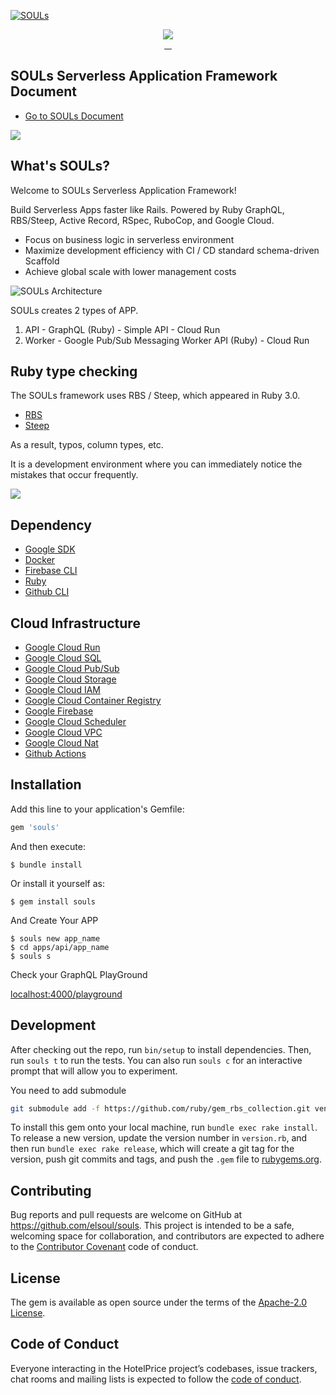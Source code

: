 [![SOULs](https://souls.elsoul.nl/ogp.jpg)](https://souls.elsoul.nl)

<p align="center">
  <a aria-label="Ruby logo" href="https://el-soul.com">
    <img src="https://badgen.net/badge/icon/Made%20by%20ELSOUL?icon=ruby&label&color=black&labelColor=black">
  </a>
  <br/>

  <a aria-label="Ruby Gem version" href="https://rubygems.org/gems/souls">
    <img alt="" src="https://badgen.net/rubygems/v/souls/latest">
  </a>
  <a aria-label="Downloads Number" href="https://rubygems.org/gems/souls">
    <img alt="" src="https://badgen.net/rubygems/dt/souls">
  </a>
   <a aria-label="Test" href="https://rubygems.org/gems/souls">
    <img alt="" src="https://github.com/elsoul/souls/actions/workflows/gem-test.yml/badge.svg">
  </a>
  <a aria-label="License" href="https://github.com/elsoul/souls/blob/master/LICENSE.txt">
    <img alt="" src="https://badgen.net/badge/license/Apache/blue">
  </a>
</p>


## SOULs Serverless Application Framework Document

- [Go to SOULs Document](https://souls.elsoul.nl/)

<p>
  <a aria-label="SOULs Document" href="https://souls.elsoul.nl/">
    <img src="https://souls.elsoul.nl/imgs/gifs/souls-new-video.gif">
  </a>
</p>

## What's SOULs?

Welcome to SOULs Serverless Application Framework!

Build Serverless Apps faster like Rails.
Powered by Ruby GraphQL, RBS/Steep, Active Record, RSpec, RuboCop, and Google Cloud. 

- Focus on business logic in serverless environment
- Maximize development efficiency with CI / CD standard schema-driven Scaffold
- Achieve global scale with lower management costs

![SOULs Architecture](https://souls.elsoul.nl/imgs/docs/SOULs-architecture.jpg)

SOULs creates 2 types of APP.

1. API - GraphQL (Ruby) - Simple API - Cloud Run
2. Worker - Google Pub/Sub Messaging Worker API (Ruby) - Cloud Run

## Ruby type checking
The SOULs framework uses RBS / Steep, which appeared in Ruby 3.0.

- [RBS](https://github.com/ruby/rbs/)
- [Steep](https://github.com/soutaro/steep/)

As a result, typos, column types, etc.

It is a development environment where you can immediately notice the mistakes that occur frequently.

<p>
  <a aria-label="RBS Demo" href="https://souls.elsoul.nl/ja/docs/guides/basic/type-check/">
    <img src="https://souls.elsoul.nl/imgs/gifs/rbs-video.gif">
  </a>
</p>


## Dependency

- [Google SDK](https://cloud.google.com/sdk/docs)
- [Docker](https://www.docker.com/)
- [Firebase CLI](https://firebase.google.com/docs/cli)
- [Ruby](https://www.ruby-lang.org)
- [Github CLI](https://cli.github.com/)

## Cloud Infrastructure

- [Google Cloud Run](https://cloud.google.com/run)
- [Google Cloud SQL](https://cloud.google.com/sql)
- [Google Cloud Pub/Sub](https://cloud.google.com/pubsub)
- [Google Cloud Storage](https://cloud.google.com/run)
- [Google Cloud IAM](https://cloud.google.com/iam)
- [Google Cloud Container Registry](https://cloud.google.com/container-registry)
- [Google Firebase](https://firebase.google.com/)
- [Google Cloud Scheduler](https://cloud.google.com/scheduler)
- [Google Cloud VPC](https://cloud.google.com/vpc)
- [Google Cloud Nat](https://cloud.google.com/nat)
- [Github Actions](https://github.com/features/actions)

## Installation

Add this line to your application's Gemfile:

```ruby
gem 'souls'
```

And then execute:

    $ bundle install

Or install it yourself as:

    $ gem install souls

And Create Your APP

    $ souls new app_name
    $ cd apps/api/app_name
    $ souls s

Check your GraphQL PlayGround

[localhost:4000/playground](localhost:4000/playground)



## Development

After checking out the repo, run `bin/setup` to install dependencies. Then, run `souls t` to run the tests. You can also run `souls c` for an interactive prompt that will allow you to experiment.

You need to add submodule

```bash
git submodule add -f https://github.com/ruby/gem_rbs_collection.git vendor/rbs/gem_rbs_collection
```

To install this gem onto your local machine, run `bundle exec rake install`. To release a new version, update the version number in `version.rb`, and then run `bundle exec rake release`, which will create a git tag for the version, push git commits and tags, and push the `.gem` file to [rubygems.org](https://rubygems.org/gems/souls).

## Contributing

Bug reports and pull requests are welcome on GitHub at https://github.com/elsoul/souls. This project is intended to be a safe, welcoming space for collaboration, and contributors are expected to adhere to the [Contributor Covenant](http://contributor-covenant.org) code of conduct.

## License

The gem is available as open source under the terms of the [Apache-2.0 License](https://www.apache.org/licenses/LICENSE-2.0).

## Code of Conduct

Everyone interacting in the HotelPrice project’s codebases, issue trackers, chat rooms and mailing lists is expected to follow the [code of conduct](https://github.com/elsoul/souls/blob/master/CODE_OF_CONDUCT.md).
